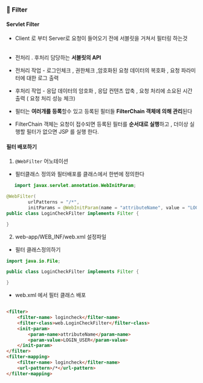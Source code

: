 ### 🔹 Filter

#### Servlet Filter

- Client 로 부터 Server로 요청이 들어오기 전에 서블릿을 거쳐서 필터링 하는것
  <br><br>

- 전처리 . 후처리 담당하는 **서블릿의 API**
- 전처리 작업 - 로그인체크 , 권한체크 ,암호화된 요청 데이터의 복호화 , 요청 파라미터에 대한 로그 출력
- 후처리 작업 - 응답 데이터의 암호화 , 응답 컨텐츠 압축 , 요청 처리에 소요된 시간 출력 ( 요청 처리 성능 체크)
- 필터는 **여러개를 등록**할수 있고 등록된 필터들 **FilterChain 객체에 의해 관리**된다
- FilterChain 객체는 요청이 접수되면 등록된 필터를 **순서대로 실행**하고 , 더이상 실행할 필터가 없으면 JSP 를 실행 한다.

#### 필터 배포하기

1. ```@WebFilter``` 어노테이션

- 필터클래스 정의와 필터배포를 클래스에서 한번에 정의한다

```java
   import javax.servlet.annotation.WebInitParam;

@WebFilter(
        urlPatterns = "/*",
        initParams = @WebInitParam(name = "attributeName", value = "LOGIN_USER"))
public class LoginCheckFilter implements Filter {

}
```

2. web-app/WEB_INF/web.xml 설정파일

- 필터 클래스정의하기

```java
import java.io.File;

public class LoginCheckFilter implements Filter {

}
```

- web.xml 에서 필터 클래스 배포

```html

<filter>
    <filter-name> logincheck</filter-name>
    <filter-class>web.LoginCheckFilter</filter-class>
    <init-param>
        <param-name>attributeName</param-name>
        <param-value>LOGIN_USER</param-value>
    </init-param>
</filter>
<filter-mapping>
    <filter-name> logincheck</filter-name>
    <url-pattern>/*</url-pattern>
</filter-mapping>
```

<img src="">